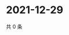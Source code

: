 # 2021-12-29

共 0 条

<!-- BEGIN WEIBO -->
<!-- 最后更新时间 Wed Dec 29 2021 12:20:02 GMT+0800 (China Standard Time) -->

<!-- END WEIBO -->
